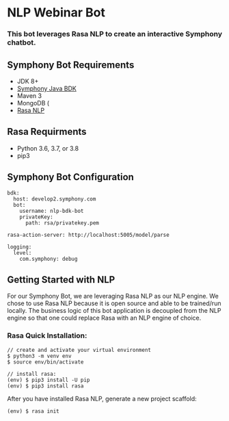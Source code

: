 # NLP Webinar Bot

### This bot leverages Rasa NLP to create an interactive Symphony chatbot. 

## Symphony Bot Requirements
* JDK 8+
* [Symphony Java BDK](https://github.com/finos/symphony-bdk-java)
* Maven 3
* MongoDB (
* [Rasa NLP](https://rasa.com/docs/rasa/)

## Rasa Requirments
* Python 3.6, 3.7, or 3.8 
* pip3 

## Symphony Bot Configuration

```
bdk:
  host: develop2.symphony.com
  bot:
    username: nlp-bdk-bot
    privateKey:
      path: rsa/privatekey.pem

rasa-action-server: http://localhost:5005/model/parse

logging:
  level:
    com.symphony: debug
```
## Getting Started with NLP

For our Symphony Bot, we are leveraging Rasa NLP as our NLP engine.  We chose to use Rasa NLP because it is open source and able to be trained/run locally.  The business logic of this bot application is decoupled from the NLP engine so that one could replace Rasa with an NLP engine of choice.

### Rasa Quick Installation:
```
// create and activate your virtual environment
$ python3 -m venv env
$ source env/bin/activate

// install rasa: 
(env) $ pip3 install -U pip
(env) $ pip3 install rasa
```
After you have installed Rasa NLP, generate a new project scaffold:
```
(env) $ rasa init
```








